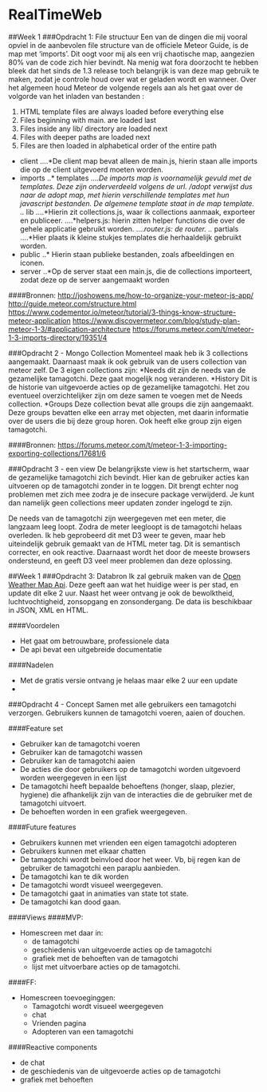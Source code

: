 # RealTimeWeb
##Week 1
###Opdracht 1: File structuur
Een van de dingen die mij vooral opviel in de aanbevolen file structure van de officiele Meteor Guide, is de map met ‘imports’. Dit oogt voor mij als een vrij chaotische map, aangezien 80% van de code zich hier bevindt. Na menig wat fora doorzocht te hebben bleek dat het sinds de 1.3 release toch belangrijk is van deze map gebruik te maken, zodat je controle houd over wat er geladen wordt en wanneer. Over het algemeen houd Meteor de volgende regels aan als het gaat over de volgorde van het inladen van bestanden :

1. HTML template files are always loaded before everything else
2. Files beginning with main. are loaded last
3. Files inside any lib/ directory are loaded next
4. Files with deeper paths are loaded next
5. Files are then loaded in alphabetical order of the entire path

* client
....*De client map bevat alleen de main.js, hierin staan alle imports die op de client uitgevoerd moeten worden.
* imports
..* templates
....*De imports map is voornamelijk gevuld met de templates. Deze zijn onderverdeeld volgens de url. /adopt verwijst dus naar de adopt map, met hierin verschillende templates met hun javascript bestanden. De algemene template staat in de map template.
..* lib
....*Hierin zit collections.js, waar ik collections aanmaak, exporteer en publiceer.
....*helpers.js: hierin zitten helper functions die over de gehele applicatie gebruikt worden.
....*router.js: de router.
..* partials
....*Hier plaats ik kleine stukjes templates die herhaaldelijk gebruikt worden.
* public
..* Hierin staan publieke bestanden, zoals afbeeldingen en iconen.
* server
..*Op de server staat een main.js, die de collections importeert, zodat deze op de server aangemaakt worden

####Bronnen:
http://joshowens.me/how-to-organize-your-meteor-js-app/
http://guide.meteor.com/structure.html
https://www.codementor.io/meteor/tutorial/3-things-know-structure-meteor-application
https://www.discovermeteor.com/blog/study-plan-meteor-1-3/#application-architecture
https://forums.meteor.com/t/meteor-1-3-imports-directory/19351/4

###Opdracht 2 - Mongo Collection
Momenteel maak heb ik 3 collections aangemaakt. Daarnaast maak ik ook gebruik van de users collection van meteor zelf. 
De 3 eigen collections zijn:
*Needs
 dit zijn de needs van de gezamelijke tamagotchi. Deze gaat mogelijk nog veranderen.
*History
 Dit is de historie van uitgevoerde acties op de gezamelijke tamagotchi. Het zou eventueel overzichtelijker zijn om deze samen te voegen met de Needs collection. 
*Groups
 Deze collection bevat alle groups die zijn aangemaakt. Deze groups bevatten elke een array met objecten, met daarin informatie over de users die bij deze group horen. Ook heeft elke group zijn eigen tamagotchi.

####Bronnen:
https://forums.meteor.com/t/meteor-1-3-importing-exporting-collections/17681/6

###Opdracht 3 - een view
De belangrijkste view is het startscherm, waar de gezamelijke tamagotchi zich bevindt. Hier kan de gebruiker acties kan uitvoeren op de tamagotchi zonder in te loggen. Dit brengt echter nog problemen met zich mee zodra je de insecure package verwijderd. Je kunt dan namelijk geen collections meer updaten zonder ingelogd te zijn. 

De needs van de tamagotchi zijn weergegeven met een meter, die langzaam leeg loopt. Zodra de meter leegloopt is de tamagotchi helaas overleden. 
Ik heb geprobeerd dit met D3 weer te geven, maar heb uiteindelijk gebruik gemaakt van de HTML meter tag. Dit is semantisch correcter, en ook reactive. Daarnaast wordt het door de meeste browsers ondersteund, en geeft D3 veel meer problemen dan deze oplossing.

##Week 1
###Opdracht 3: Databron
Ik zal gebruik maken van de [Open Weather Map Api]( http://openweathermap.org/).
Deze geeft aan wat het huidige weer is per stad, en update dit elke 2 uur.
Naast het weer ontvang je ook de bewolktheid, luchtvochtigheid, zonsopgang en zonsondergang. 
De data iis beschikbaar in JSON, XML en HTML.

####Voordelen
* Het gaat om betrouwbare, professionele data
* De api bevat een uitgebreide documentatie

####Nadelen
* Met de gratis versie ontvang je helaas maar elke 2 uur een update
* 

###Opdracht 4 - Concept
Samen met alle gebruikers een tamagotchi verzorgen. Gebruikers kunnen de tamagotchi voeren, aaien of douchen. 

####Feature set
* Gebruiker kan de tamagotchi voeren
* Gebruiker kan de tamagotchi wassen
* Gebruiker kan de tamagotchi aaien
* De acties die door gebruikers op de tamagotchi worden uitgevoerd worden weergegeven in een lijst
* De tamagotchi heeft bepaalde behoeftens (honger, slaap, plezier, hygiene) die afhankelijk zijn van de interacties die de gebruiker met de tamagotchi uitvoert.
* De behoeften worden in een grafiek weergegeven.

####Future features
* Gebruikers kunnen met vrienden een eigen tamagotchi adopteren
* Gebruikers kunnen met elkaar chatten
* De tamagotchi wordt beinvloed door het weer. Vb, bij regen kan de gebruiker de tamagotchi een paraplu aanbieden. 
* De tamagotchi kan te dik worden
* De tamagotchi wordt visueel weergegeven. 
* De tamagotchi gaat in animaties van state tot state.
* De tamagotchi kan dood gaan. 


####Views
####MVP:
* Homescreen met daar in:
  * de tamagotchi
  * geschiedenis van uitgevoerde acties op de tamagotchi
  * grafiek met de behoeften van de tamagotchi
  * lijst met uitvoerbare acties op de tamagotchi.

####FF:
* Homescreen toevoeginggen:
  * Tamagotchi wordt visueel weergegeven
  * chat
  * Vrienden pagina
  * Adopteren van een tamagotchi

####Reactive components
* de chat
* de geschiedenis van de uitgevoerde acties op de tamagotchi
* grafiek met behoeften




